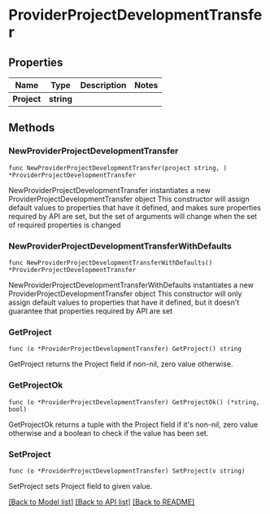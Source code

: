 # ProviderProjectDevelopmentTransfer

## Properties

Name | Type | Description | Notes
------------ | ------------- | ------------- | -------------
**Project** | **string** |  | 

## Methods

### NewProviderProjectDevelopmentTransfer

`func NewProviderProjectDevelopmentTransfer(project string, ) *ProviderProjectDevelopmentTransfer`

NewProviderProjectDevelopmentTransfer instantiates a new ProviderProjectDevelopmentTransfer object
This constructor will assign default values to properties that have it defined,
and makes sure properties required by API are set, but the set of arguments
will change when the set of required properties is changed

### NewProviderProjectDevelopmentTransferWithDefaults

`func NewProviderProjectDevelopmentTransferWithDefaults() *ProviderProjectDevelopmentTransfer`

NewProviderProjectDevelopmentTransferWithDefaults instantiates a new ProviderProjectDevelopmentTransfer object
This constructor will only assign default values to properties that have it defined,
but it doesn't guarantee that properties required by API are set

### GetProject

`func (o *ProviderProjectDevelopmentTransfer) GetProject() string`

GetProject returns the Project field if non-nil, zero value otherwise.

### GetProjectOk

`func (o *ProviderProjectDevelopmentTransfer) GetProjectOk() (*string, bool)`

GetProjectOk returns a tuple with the Project field if it's non-nil, zero value otherwise
and a boolean to check if the value has been set.

### SetProject

`func (o *ProviderProjectDevelopmentTransfer) SetProject(v string)`

SetProject sets Project field to given value.



[[Back to Model list]](../README.md#documentation-for-models) [[Back to API list]](../README.md#documentation-for-api-endpoints) [[Back to README]](../README.md)


